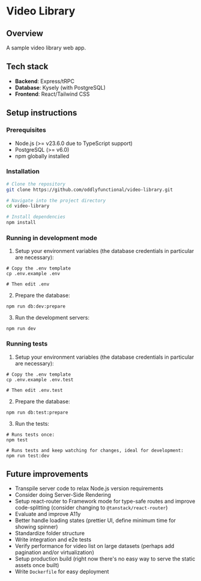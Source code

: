 # Video Library

## Overview

A sample video library web app.

## Tech stack

- **Backend**: Express/tRPC
- **Database**: Kysely (with PostgreSQL)
- **Frontend**: React/Tailwind CSS

## Setup instructions

### Prerequisites

- Node.js (>= v23.6.0 due to TypeScript support)
- PostgreSQL (>= v6.0)
- npm globally installed

### Installation

```bash
# Clone the repository
git clone https://github.com/oddlyfunctional/video-library.git

# Navigate into the project directory
cd video-library

# Install dependencies
npm install
```

### Running in development mode

1. Setup your environment variables (the database credentials in particular are necessary):

```
# Copy the .env template
cp .env.example .env

# Then edit .env
```

2. Prepare the database:

```
npm run db:dev:prepare
```

3. Run the development servers:

```
npm run dev
```

### Running tests

1. Setup your environment variables (the database credentials in particular are necessary):

```
# Copy the .env template
cp .env.example .env.test

# Then edit .env.test
```

2. Prepare the database:

```
npm run db:test:prepare
```

3. Run the tests:

```
# Runs tests once:
npm test

# Runs tests and keep watching for changes, ideal for development:
npm run test:dev
```

## Future improvements

- Transpile server code to relax Node.js version requirements
- Consider doing Server-Side Rendering
- Setup react-router to Framework mode for type-safe routes and improve code-splitting (consider changing to `@tanstack/react-router`)
- Evaluate and improve A11y
- Better handle loading states (prettier UI, define minimum time for showing spinner)
- Standardize folder structure
- Write integration and e2e tests
- Verify performance for video list on large datasets (perhaps add pagination and/or virtualization)
- Setup production build (right now there's no easy way to serve the static assets once built)
- Write `Dockerfile` for easy deployment

